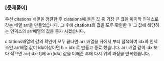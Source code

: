### [문제풀이]
우선 citations 배열을 정렬한 후 ciataions에 들은 값 중 가장 큰 값을 마지막 인덱스로 갖는 배열 arr을 만들었습니다. 
그 후에 citations의 값을 모두 확인한 후 그 값에 해당하는 인덱스의 arr배열의 값을 증가 시켰습니다.

citations배열의 값의 확인이 모두 끝나면 arr 배열을 뒤에서 부터 탐색하여 idx의 인덱스인 arr배열 값이 idx이상이면 h = idx 로 만들고 종료 했습니다.
arr 배열 같이 idx 보다 작으면 arr[idx-1]에 arr[idx] 값을 더해준 후에 다시 위의 과정을 반복했습니다. 
